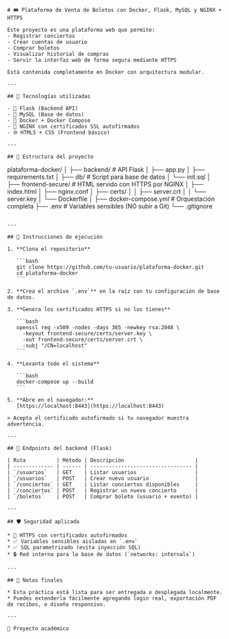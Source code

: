 ```
# 🎟️ Plataforma de Venta de Boletos con Docker, Flask, MySQL y NGINX + HTTPS

Este proyecto es una plataforma web que permite:
- Registrar conciertos
- Crear cuentas de usuario
- Comprar boletos
- Visualizar historial de compras
- Servir la interfaz web de forma segura mediante HTTPS

Está contenida completamente en Docker con arquitectura modular.

---

## 🚀 Tecnologías utilizadas

- 🐍 Flask (Backend API)
- 🐬 MySQL (Base de datos)
- 🐳 Docker + Docker Compose
- 🔐 NGINX con certificados SSL autofirmados
- 🌐 HTML5 + CSS (Frontend básico)

---

## 📁 Estructura del proyecto

```

plataforma-docker/
│
├── backend/               # API Flask
│   ├── app.py
│   ├── requirements.txt
│
├── db/                    # Script para base de datos
│   └── init.sql
│
├── frontend-secure/       # HTML servido con HTTPS por NGINX
│   ├── index.html
│   ├── nginx.conf
│   ├── certs/
│   │   ├── server.crt
│   │   └── server.key
│   └── Dockerfile
│
├── docker-compose.yml     # Orquestación completa
├── .env                   # Variables sensibles (NO subir a Git)
└── .gitignore

````

---

## 🐳 Instrucciones de ejecución

1. **Clona el repositorio**

   ```bash
   git clone https://github.com/tu-usuario/plataforma-docker.git
   cd plataforma-docker
   ```

2. **Crea el archivo `.env`** en la raíz con tu configuración de base de datos.

3. **Genera los certificados HTTPS si no los tienes**

   ```bash
   openssl req -x509 -nodes -days 365 -newkey rsa:2048 \
     -keyout frontend-secure/certs/server.key \
     -out frontend-secure/certs/server.crt \
     -subj "/CN=localhost"
   ```

4. **Levanta todo el sistema**

   ```bash
   docker-compose up --build
   ```

5. **Abre en el navegador:**
   [https://localhost:8443](https://localhost:8443)

> Acepta el certificado autofirmado si tu navegador muestra advertencia.

---

## 🧪 Endpoints del backend (Flask)

| Ruta          | Método | Descripción                       |
| ------------- | ------ | --------------------------------- |
| `/usuarios`   | GET    | Listar usuarios                   |
| `/usuarios`   | POST   | Crear nuevo usuario               |
| `/conciertos` | GET    | Listar conciertos disponibles     |
| `/conciertos` | POST   | Registrar un nuevo concierto      |
| `/boletos`    | POST   | Comprar boleto (usuario + evento) |

---

## 🛡️ Seguridad aplicada

* 🔐 HTTPS con certificados autofirmados
* ✅ Variables sensibles aisladas en `.env`
* ✅ SQL parametrizado (evita inyección SQL)
* 🔒 Red interna para la base de datos (`networks: internals`)

---

## 📌 Notas finales

* Esta práctica está lista para ser entregada o desplegada localmente.
* Puedes extenderla fácilmente agregando login real, exportación PDF de recibos, o diseño responsivo.

---

🚀 Proyecto académico



